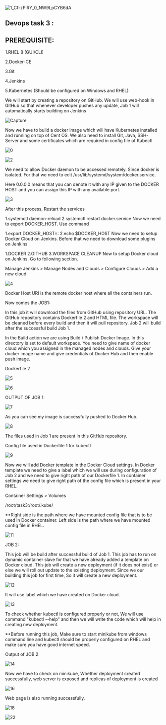 ![1_Cf-zPiRY_0_NW9LpCYB6dA](https://user-images.githubusercontent.com/66811679/85195340-b4677280-b28e-11ea-8649-03af2630c340.png)

## Devops task 3 :

## PREREQUISITE:

1.RHEL 8 (GUI/CLI)

2.Docker-CE

3.Git

4.Jenkins

5.Kubernetes (Should be configured on Windows and RHEL)

We will start by creating a repository on GitHub. We will use web-hook in GitHub so that whenever developer pushes any update, Job 1 will automatically starts building on Jenkins

![Capture](https://user-images.githubusercontent.com/66811679/85364826-3d75e800-b4e1-11ea-8579-40d6c973ca8d.PNG)

Now we have to build a docker image which will have Kubernetes installed and running on top of Cent OS. We also need to install Git, Java, SSH-Server and some certificates which are required in config file of Kubectl.

![0](https://user-images.githubusercontent.com/66811679/85364904-72823a80-b4e1-11ea-9a52-afa61c7848bd.png)

![2](https://user-images.githubusercontent.com/66811679/85365115-eae8fb80-b4e1-11ea-8fd8-dacf11a62375.PNG)

We need to allow Docker daemon to be accessed remotely. Since docker is isolated. For that we need to edit /usr/lib/systemd/system/docker.service.

Here 0.0.0.0 means that you can denote it with any IP given to the DOCKER HOST and you can assign this IP with any available port.

![3](https://user-images.githubusercontent.com/66811679/85371166-0efe0a00-b4ed-11ea-8b22-2212e1caaed1.png)

After this process, Restart the services

1.systemctl daemon-reload
2.systemctl restart docker.service
Now we need to export DOCKER_HOST. Use command

1.export DOCKER_HOST=<your IP address>:<port you assigned>
2.echo $DOCKER_HOST
Now we need to setup Docker Cloud on Jenkins. Before that we need to download some plugins on Jenkins

1.DOCKER
2.GITHUB
3.WORKSPACE CLEANUP
Now to setup Docker cloud on Jenkins. Go to following section.

Manage Jenkins > Manage Nodes and Clouds > Configure Clouds > Add a new cloud

![4](https://user-images.githubusercontent.com/66811679/85371307-3d7be500-b4ed-11ea-8682-aecc655def91.png)

Docker Host URI is the remote docker host where all the containers run.

Now comes the JOB1:

In this job it will download the files from GitHub using repository URL. The GitHub repository contains Dockerfile 2 and HTML file. The workspace will be cleaned before every build and then it will pull repository. Job 2 will build after the successful build Job 1.

In the Build action we are using Build / Publish Docker Image. In this directory is set to default workspace. You need to give name of docker cloud which you assigned in the managed nodes and clouds. Give your docker image name and give credentials of Docker Hub and then enable push image.

Dockerfile 2

![5](https://user-images.githubusercontent.com/66811679/85371377-5ab0b380-b4ed-11ea-9757-e6f784dc356e.png)

![6](https://user-images.githubusercontent.com/66811679/85371438-76b45500-b4ed-11ea-9206-76fb0920ae1d.png)

OUTPUT OF JOB 1:

![7](https://user-images.githubusercontent.com/66811679/85371520-95b2e700-b4ed-11ea-927b-470a33f3dc37.png)

As you can see my image is successfully pushed to Docker Hub.

![8](https://user-images.githubusercontent.com/66811679/85371560-ab281100-b4ed-11ea-9ced-74b853cd70fc.png)

The files used in Job 1 are present in this GitHub repository.

Config file used in Dockerfile 1 for kubectl


![9](https://user-images.githubusercontent.com/66811679/85371605-c1ce6800-b4ed-11ea-8b75-07db9282b161.png)



Now we will add Docker template in the Docker Cloud settings. In Docker template we need to give a label which we will use during configuration of Job 2 and we need to give right path of our Dockerfile 1. In container settings we need to give right path of the config file which is present in your RHEL.

Container Settings > Volumes

/root/task3:/root/.kube/

**Right side is the path where we have mounted config file that is to be used in Docker container. Left side is the path where we have mounted config file in RHEL.

![11](https://user-images.githubusercontent.com/66811679/85371708-ede9e900-b4ed-11ea-8542-b99af4cc456d.png)

JOB 2:

This job will be build after successful build of Job 1. This job has to run on dynamic container slave for that we have already added a template on Docker cloud. This job will create a new deployment (if it does not exist) or else we will roll out update to the existing deployment. Since we our building this job for first time, So it will create a new deployment.

![12](https://user-images.githubusercontent.com/66811679/85371779-107c0200-b4ee-11ea-892a-3fba4541cae3.png)

It will use label which we have created on Docker cloud.

![13](https://user-images.githubusercontent.com/66811679/85371856-2d183a00-b4ee-11ea-8c62-98733483431e.png)

To check whether kubectl is configured properly or not, We will use command "kubectl --help" and then we will write the code which will help in creating new deployment.

**Before running this job, Make sure to start minikube from windows command line and kubectl should be properly configured on RHEL and make sure you have good internet speed.

Output of JOB 2:

![14](https://user-images.githubusercontent.com/66811679/85372227-c47d8d00-b4ee-11ea-8ee5-c05dda52b9f8.png)

Now we have to check on minikube, Whether deployment created successfully, web server is exposed and replicas of deployment is created

![16](https://user-images.githubusercontent.com/66811679/85372381-fbec3980-b4ee-11ea-93f9-8601207ccfde.png)

Web page is also running successfully.

![18](https://user-images.githubusercontent.com/66811679/85378307-9d778900-b4f7-11ea-8091-46a9aace484a.png)

![22](https://user-images.githubusercontent.com/66811679/85381909-ae29fe00-b4fb-11ea-9294-bd35c0a1f76d.PNG)




